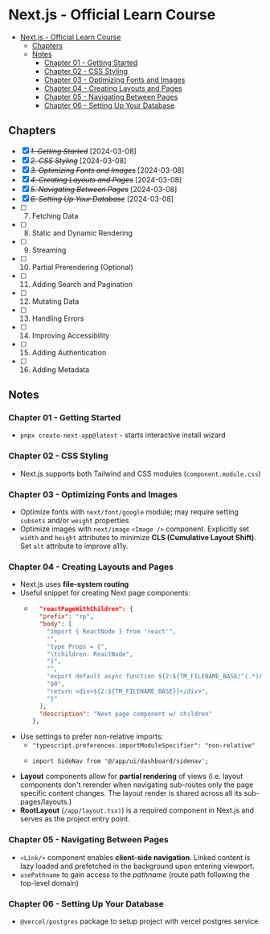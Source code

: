 # Next.js - Official Learn Course

- [Next.js - Official Learn Course](#nextjs---official-learn-course)
  - [Chapters](#chapters)
  - [Notes](#notes)
    - [Chapter 01 - Getting Started](#chapter-01---getting-started)
    - [Chapter 02 - CSS Styling](#chapter-02---css-styling)
    - [Chapter 03 - Optimizing Fonts and Images](#chapter-03---optimizing-fonts-and-images)
    - [Chapter 04 - Creating Layouts and Pages](#chapter-04---creating-layouts-and-pages)
    - [Chapter 05 - Navigating Between Pages](#chapter-05---navigating-between-pages)
    - [Chapter 06 - Setting Up Your Database](#chapter-06---setting-up-your-database)

## Chapters

- [x] ~~_1. Getting Started_~~ [2024-03-08]
- [x] ~~_2. CSS Styling_~~ [2024-03-08]
- [x] ~~_3. Optimizing Fonts and Images_~~ [2024-03-08]
- [x] ~~_4. Creating Layouts and Pages_~~ [2024-03-08]
- [x] ~~_5. Navigating Between Pages_~~ [2024-03-08]
- [x] ~~_6. Setting Up Your Database_~~ [2024-03-08]
- [ ] 7.  Fetching Data
- [ ] 8.  Static and Dynamic Rendering
- [ ] 9.  Streaming
- [ ] 10. Partial Prerendering (Optional)
- [ ] 11. Adding Search and Pagination
- [ ] 12. Mutating Data
- [ ] 13. Handling Errors
- [ ] 14. Improving Accessibility
- [ ] 15. Adding Authentication
- [ ] 16. Adding Metadata

## Notes

### Chapter 01 - Getting Started

- `pnpx create-next-app@latest` - starts interactive install wizard

### Chapter 02 - CSS Styling

- Next.js supports both Tailwind and CSS modules (`component.module.css`)

### Chapter 03 - Optimizing Fonts and Images

- Optimize fonts with `next/font/google` module; may require setting `subsets` and/or `weight` properties
- Optimize images with `next/image` `<Image />` component. Explicitly set `width` and `height` attributes to minimize **CLS (Cumulative Layout Shift)**. Set `alt` attribute to improve a11y.

### Chapter 04 - Creating Layouts and Pages

- Next.js uses **file-system routing**
- Useful snippet for creating Next page components:
  - ```json
      "reactPageWithChildren": {
      "prefix": "rp",
      "body": [
        "import { ReactNode } from 'react'",
        "",
        "type Props = {",
        "\tchildren: ReactNode",
        "}",
        "",
        "export default async function ${2:${TM_FILENAME_BASE/^(.*)/${1:/pascalcase}/}}({ children }: Props){",
        "$0",
        "return <div>${2:${TM_FILENAME_BASE}}</div>",
        "}"
      ],
      "description": "Next page component w/ children"
    },
    ```
- Use settings to prefer non-relative imports:
  - `"typescript.preferences.importModuleSpecifier": "non-relative"`
  - ```tsx
    import SideNav from '@/app/ui/dashboard/sidenav';
    ```
- **Layout** components allow for **partial rendering** of views (i.e. layout components don't rerender when navigating sub-routes only the page specific content changes. The layout render is shared across all its sub-pages/layouts.)
- **RootLayout** (`/app/layout.tsx)`) is a required component in Next.js and serves as the project entry point.

### Chapter 05 - Navigating Between Pages

- `<Link/>` component enables **client-side navigation**. Linked content is lazy loaded and prefetched in the background upon entering viewport.
- `usePathname` to gain access to the _pathname_ (route path following the top-level domain)

### Chapter 06 - Setting Up Your Database

- `@vercel/postgres` package to setup project with vercel postgres service
